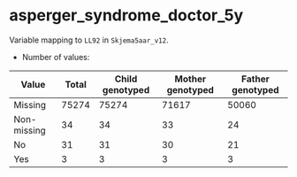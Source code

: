 # asperger_syndrome_doctor_5y
Variable mapping to `LL92` in `Skjema5aar_v12`.
- Number of values:

| Value | Total | Child genotyped | Mother genotyped | Father genotyped |
| ----- | ----- | --------------- | ---------------- | ---------------- |
| Missing | 75274 | 75274 | 71617 | 50060 |
| Non-missing | 34 | 34 | 33 | 24 |
| No | 31 | 31 | 30 |21 |
| Yes | 3 | 3 | 3 |3 |




